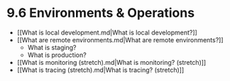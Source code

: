 # 9.6 Environments & Operations

- [[What is local development.md|What is local development?]]
- [[What are remote environments.md|What are remote environments?]]
  - What is staging?
  - What is production?
- [[What is monitoring (stretch).md|What is monitoring? (stretch)]]
- [[What is tracing (stretch).md|What is tracing? (stretch)]]
